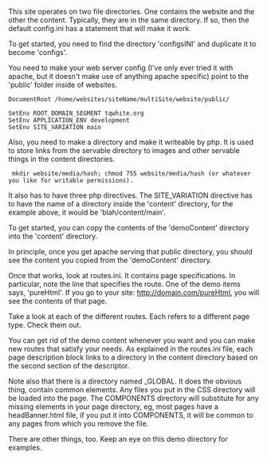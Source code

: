 
This site operates on two file directories. One contains the website and the other the content. Typically, they are in the same directory. If so, then the default config.ini has a statement that will make it work.

To get started, you need to find the directory 'configsINI' and duplicate it to become 'configs'. 

You need to make your web server config (I've only ever tried it with apache, but it doesn't make use of anything apache specific) point to the 'public' folder inside of websites. 

	DocumentRoot /home/websites/siteName/multiSite/website/public/

	SetEnv ROOT_DOMAIN_SEGMENT tqwhite.org
	SetEnv APPLICATION_ENV development
	SetEnv SITE_VARIATION main
	

Also, you need to make a directory and make it writeable by php. It is used to store links from the servable directory to images and other servable things in the content directories.

     mkdir website/media/hash; chmod 755 website/media/hash (or whatever you like for writable permissions).
     

It also has to have three php directives. The SITE_VARIATION directive has to have the name of a directory inside the 'content' directory, for the example above, it would be 'blah/content/main'.

To get started, you can copy the contents of the 'demoContent' directory into the 'content' directory. 

In principle, once you get apache serving that public directory, you should see the content you copied from the 'demoContent' directory.



Once that works, look at routes.ini. It contains page specifications. In particular, note the line that specifies the route. One of the demo items says, 'pureHtml'. If you go to your site: http://domain.com/pureHtml, you will see the contents of that page.

Take a look at each of the different routes. Each refers to a different page type. Check them out.

You can get rid of the demo content whenever you want and you can make new routes that satisfy your needs. As explained in the routes.ini file, each page description block links to a directory in the content directory based on the second section of the descriptor.

Note also that there is a directory named _GLOBAL. It does the obvious thing, contain common elements. Any files you put in the CSS directory will be loaded into the page. The COMPONENTS directory will substitute for any missing elements in your page directory, eg, most pages have a headBanner.html file, if you put it into COMPONENTS, it will be common to any pages from which you remove the file.

There are other things, too. Keep an eye on this demo directory for examples.